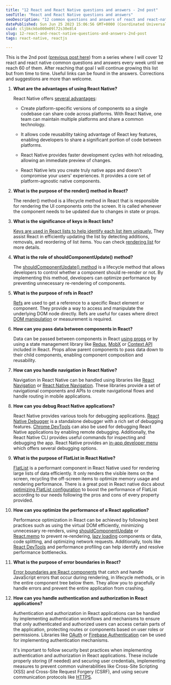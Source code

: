 ```yaml
---
title: "12 React and React Native questions and answers - 2nd post"
seoTitle: "React and React Native questions and answers"
seoDescription: "12 common questions and answers of react and react-native with useful links for more details."
datePublished: Sun Jun 25 2023 15:06:56 GMT+0000 (Coordinated Universal Time)
cuid: cljbkck6o000m09l72s30e8l4
slug: 12-react-and-react-native-questions-and-answers-2nd-post
tags: react-native, reactjs

---
```


This is the 2nd post ([previous post here](https://osiel.hashnode.dev/12-react-and-react-native-questions-and-answers-1st-post)) from a series where I will cover 12 react and react native common questions and answers every week until we reach 60 of them. After reaching that goal I will continue growing this list but from time to time. Useful links can be found in the answers. Corrections and suggestions are more than welcome.

1. **What are the advantages of using React Native?**
    
    React Native offers [several advantages](https://reactnative.dev/):
    
    * Create platform-specific versions of components so a single codebase can share code across platforms. With React Native, one team can maintain multiple platforms and share a common technology.
        
    * It allows code reusability taking advantage of React key features, enabling developers to share a significant portion of code between platforms.
        
    * React Native provides faster development cycles with hot reloading, allowing an immediate preview of changes.
        
    * React Native lets you create truly native apps and doesn't compromise your users' experiences. It provides a core set of platform-agnostic native components.
        
2. **What is the purpose of the render() method in React?**
    
    The render() method is a lifecycle method in React that is responsible for rendering the UI components onto the screen. It is called whenever the component needs to be updated due to changes in state or props.
    
3. **What is the significance of keys in React lists?**
    
    [Keys are used in React lists to help identify each list item uniquely.](https://legacy.reactjs.org/docs/lists-and-keys.html) They assist React in efficiently updating the list by detecting additions, removals, and reordering of list items. You can check [rendering list](https://react.dev/learn/rendering-lists) for more details.
    
4. **What is the role of shouldComponentUpdate() method?**
    
    The [shouldComponentUpdate() method](https://legacy.reactjs.org/docs/optimizing-performance.html#shouldcomponentupdate-in-action) is a lifecycle method that allows developers to control whether a component should re-render or not. By implementing this method, developers can optimize performance by preventing unnecessary re-rendering of components.
    
5. **What is the purpose of refs in React?**
    
    [Refs](https://legacy.reactjs.org/docs/refs-and-the-dom.html#gatsby-focus-wrapper) are used to get a reference to a specific React element or component. They provide a way to access and manipulate the underlying DOM node directly. Refs are useful for cases where direct [DOM manipulation](https://react.dev/learn/manipulating-the-dom-with-refs) or measurement is required.
    
6. **How can you pass data between components in React?**
    
    Data can be passed between components in React [using props](https://react.dev/learn/passing-props-to-a-component#step-1-pass-props-to-the-child-component) or by using a state management library like [Redux](https://redux.js.org/), [MobX](https://mobx.js.org/README.html) or [Context API](https://react.dev/learn/passing-data-deeply-with-context) included in React. Props allow parent components to pass data down to their child components, enabling component composition and reusability.
    
7. **How can you handle navigation in React Native?**
    
    Navigation in React Native can be handled using libraries like [React Navigation](https://reactnavigation.org/) or [React Native Navigation](https://wix.github.io/react-native-navigation/docs/before-you-start/). These libraries provide a set of navigational components and APIs to create navigational flows and handle routing in mobile applications.
    
8. **How can you debug React Native applications?**
    
    React Native provides various tools for debugging applications. [React Native Debugger](https://github.com/jhen0409/react-native-debugger) is a standalone debugger with a rich set of debugging features. [Chrome DevTools](https://developer.chrome.com/docs/devtools/) can also be used for debugging React Native applications by enabling remote debugging. Additionally, the React Native CLI provides useful commands for inspecting and debugging the app. React Native provides an [in-app developer menu](https://reactnative.dev/docs/debugging) which offers several debugging options.
    
9. **What is the purpose of FlatList in React Native?**
    
    [FlatList](https://reactnative.dev/docs/flatlist) is a performant component in React Native used for rendering large lists of data efficiently. It only renders the visible items on the screen, recycling the off-screen items to optimize memory usage and rendering performance. There is a great post in React native docs about [optimizing FlatList configuration](https://reactnative.dev/docs/optimizing-flatlist-configuration) to boost the performance of FlatList according to our needs following the pros and cons of every property provided.
    
10. **How can you optimize the performance of a React application?**
    
    Performance optimization in React can be achieved by following best practices such as using the virtual DOM efficiently, minimizing unnecessary re-renders, using [shouldComponentUpdate](https://react.dev/reference/react/Component#shouldcomponentupdate) or [React.memo](https://react.dev/reference/react/memo) to prevent re-rendering, [lazy loading](https://react.dev/reference/react/lazy) components or data, code splitting, and optimizing network requests. Additionally, tools like [React DevTools](https://react.dev/learn/react-developer-tools) and performance profiling can help identify and resolve performance bottlenecks.
    
11. **What is the purpose of error boundaries in React?**
    
    [Error boundaries are React components](https://react.dev/reference/react/Component#catching-rendering-errors-with-an-error-boundary) that catch and handle JavaScript errors that occur during rendering, in lifecycle methods, or in the entire component tree below them. They allow you to gracefully handle errors and prevent the entire application from crashing.
    
12. **How can you handle authentication and authorization in React applications?**
    
    Authentication and authorization in React applications can be handled by implementing authentication workflows and mechanisms to ensure that only authenticated and authorized users can access certain parts of the application, protecting routes or components based on user roles or permissions. Libraries like [OAuth](https://auth0.com/) or [Firebase Authentication](https://firebase.google.com/docs/auth) can be used for implementing authentication mechanisms.
    
    It's important to follow security best practices when implementing authentication and authorization in React applications. These include properly storing (if needed) and securing user credentials, implementing measures to prevent common vulnerabilities like Cross-Site Scripting (XSS) and Cross-Site Request Forgery (CSRF), and using secure communication protocols like [HTTPS](https://en.wikipedia.org/wiki/HTTPS).